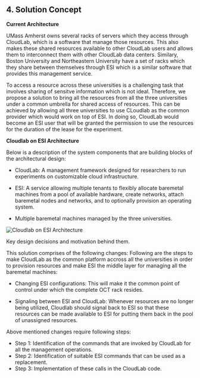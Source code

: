 ## 4. Solution Concept

**Current Architecture**

UMass Amherst owns several racks of servers which they access through CloudLab, which is a software that manage those resources. This also makes these shared resources available to other CloudLab users and allows them to interconnect them with other CloudLab data centers. Similary, Boston University and Northeastern University have a set of racks which they share between themselves through ESI which is a similar software that provides this management service.

To access a resource across these universities is a challenging task that involves sharing of sensitve information which is not ideal. Therefore, we propose a solution to bring all the resources from all the three universities under a common umbrella for shared access of resources. This can be achieved by allowing all three universities to use CLoudlab as the common provider which would work on top of ESI. In doing so, CloudLab would become an ESI user that will be granted the permission to use the resources for the duration of the lease for the experiment.

**Cloudlab on ESI Architecture** 

Below is a description of the system components that are building blocks of the architectural design:

* CloudLab: A management framework designed for researchers to run experiments on customizable cloud infrastructure.

* ESI: A service allowing multiple tenants to flexibly allocate baremetal machines from a pool of available hardware, create networks, attach baremetal nodes and networks, and to optionally provision an operating system.

* Multiple baremetal machines managed by the three universities.


![Cloudlab on ESI Architecture](https://user-images.githubusercontent.com/60124910/134443639-f8aeba2b-f611-4e33-aeb8-d72ee4f4cc01.png)


Key design decisions and motivation behind them.

This solution comprises of the following changes:
Following are the steps to make CloudLab as the common platform accross all the universities in order to provision resources and make ESI the middle layer for managing all the baremetal machines:

* Changing ESI configurations: This will make it the common point of control under which the complete OCT rack resides. 

* Signaling between ESI and CloudLab: Whenever resources are no longer being utilized, Cloudlab should signal back to ESI so that these resources can be made available to ESI for putting them back in the pool of unassigned resources.

Above mentioned changes require following steps:

* Step 1: Identification of the commands that are invoked by CloudLab for all the management operations.
* Step 2: Identification of suitable ESI commands that can be used as a replacement.
* Step 3: Implementation of these calls in the CloudLab code.
